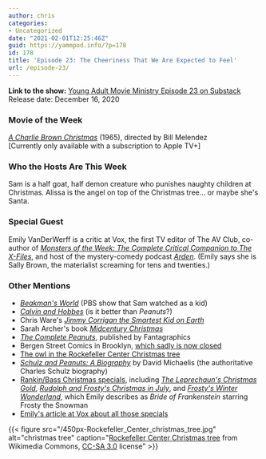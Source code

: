 ```yaml
---
author: chris
categories:
- Uncategorized
date: "2021-02-01T12:25:46Z"
guid: https://yammpod.info/?p=178
id: 178
title: 'Episode 23: The Cheeriness That We Are Expected to Feel'
url: /episode-23/
---
```

**Link to the show:** [Young Adult Movie Ministry Episode 23 on Substack](https://yammpod.substack.com/p/episode-23-the-cheeriness-that-we)  
Release date: December 16, 2020

### Movie of the Week

_[A Charlie Brown Christmas](https://www.imdb.com/title/tt2528814)_ (1965), directed by Bill Melendez  
[Currently only available with a subscription to Apple TV+]

### Who the Hosts Are This Week

Sam is a half goat, half demon creature who punishes naughty children at Christmas. Alissa is the angel on top of the Christmas tree... or maybe she's Santa.

### Special Guest

Emily VanDerWerff is a critic at Vox, the first TV editor of The AV Club, co-author of _[Monsters of the Week: The Complete Critical Companion to The X-Files](https://bookshop.org/a/20775/9781419738036)_, and host of the mystery-comedy podcast _[Arden](https://www.ardenpodcast.com/)_. (Emily says she is Sally Brown, the materialist screaming for tens and twenties.)

### Other Mentions

  * _[Beakman's World](https://en.wikipedia.org/wiki/Beakman%27s_World)_ (PBS show that Sam watched as a kid)
  * _[Calvin and Hobbes](https://bookshop.org/a/20775/9781449433253)_ (is it better than _Peanuts_?)
  * Chris Ware's _[Jimmy Corrigan the Smartest Kid on Earth](https://bookshop.org/a/20775/9780375714542)_
  * Sarah Archer's book _[Midcentury Christmas](https://bookshop.org/a/20775/9781682683361)_
  * _[The Complete Peanuts](https://bookshop.org/a/20775/9781606997635)_, published by Fantagraphics
  * Bergen Street Comics in Brooklyn, [which sadly is now closed](https://www.comicsbeat.com/bergen-street-comics-is-closing/)
  * [The owl in the Rockefeller Center Christmas tree](https://www.washingtonpost.com/nation/2020/11/19/rockefeller-center-christmas-tree-owl-rescued/)
  * _[Schulz and Peanuts: A Biography](https://bookshop.org/a/20775/9780060937997)_ by David Michaelis (the authoritative Charles Schulz biography)
  * [Rankin/Bass Christmas specials](https://en.wikipedia.org/wiki/Rankin/Bass_Animated_Entertainment), including _[The Leprechaun's Christmas Gold](https://www.imdb.com/title/tt0223634/)_, _[Rudolph and Frosty's Christmas in July](https://www.imdb.com/title/tt0079828?ref_=nv_sr_srsg_0)_, and _[Frosty's Winter Wonderland](https://www.imdb.com/title/tt0134661/)_, which Emily describes as _Bride of Frankenstein_ starring Frosty the Snowman
  * [Emily's article at Vox about all those specials](https://www.vox.com/2014/12/24/7446181/worst-christmas-specials)


{{< figure src="/450px-Rockefeller_Center_christmas_tree.jpg" alt="christmas tree" caption="[Rockefeller Center Christmas tree](https://commons.wikimedia.org/wiki/File:Rockefeller_Center_christmas_tree.jpg) from Wikimedia Commons, [CC-SA 3.0](https://creativecommons.org/licenses/by-sa/3.0/deed.en) license" >}}

